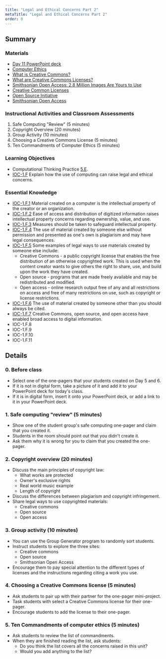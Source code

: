 ```yaml
---
title: "Legal and Ethical Concerns Part 2"
metaTitle: "Legal and Ethical Concerns Part 2"
order: 0
---
```


## Summary

### Materials  

* [Day 11 PowerPoint deck](https://1drv.ms/w/s!AqsgsTyHBmRBj2CkoUV8N8YvnglV?e=27CnsT)
* <a href="/unit-4/day-11/computer-ethics">Computer Ethics</a>
* [What is Creative Commons?](https://youtu.be/dPZTh2NKTm4)
* [What are Creative Commons Licenses?](https://youtu.be/srVPLrmlBJY)
* [Smithsonian Open Access: 2.8 Million Images Are Yours to Use](https://youtu.be/B5vC2kweCNk)
* [Creative Common Licenses](https://creativecommons.org/about/cclicenses/)
* [Open Source Initiative](https://opensource.org/osd)
* [Smithsonian Open Access](https://www.si.edu/openaccess)

### Instructional Activities and Classroom Assessments

1. Safe Computing "Review" (5 minutes)
2. Copyright Overview (20 minutes)
3. Group Activity (10 minutes)
4. Choosing a Creative Commons License (5 minutes)
5. Ten Commandments of Computer Ethics (5 minutes)

### Learning Objectives

* Computational Thinking Practice [5.E](). 
* [IOC-1.F](https://apcentral.collegeboard.org/pdf/ap-computer-science-principles-course-and-exam-description.pdf#page=126) Explain how the use of computing can raise legal and ethical concerns.

### Essential Knowledge 

* [IOC-1.F.1](https://apcentral.collegeboard.org/pdf/ap-computer-science-principles-course-and-exam-description.pdf#page=126) Material created on a computer is the intellectual property of the creator or an organization.
* [IOC-1.F.2](https://apcentral.collegeboard.org/pdf/ap-computer-science-principles-course-and-exam-description.pdf#page=126) Ease of access and distribution of digitized information raises intellectual property concerns regarding ownership, value, and use.
* [IOC-1.F.3](https://apcentral.collegeboard.org/pdf/ap-computer-science-principles-course-and-exam-description.pdf#page=126) Measures should be taken to safeguard intellectual property. 
* [IOC-1.F.4](https://apcentral.collegeboard.org/pdf/ap-computer-science-principles-course-and-exam-description.pdf#page=126) The use of material created by someone else without permission and presented as one's own is plagiarism and may have legal consequences. 
* [IOC-1.F.5](https://apcentral.collegeboard.org/pdf/ap-computer-science-principles-course-and-exam-description.pdf#page=127) Some examples of legal ways to use materials created by someone else include:
    * Creative Commons - a public copyright license that enables the free distribution of an otherwise copyrighted work. This is used when the content creator wants to give others the right to share, use, and build upon the work they have created.
    * Open source - programs that are made freely available and may be redistributed and modified.
    * Open access - online research output free of any and all restrictions on access and free of many restrictions on use, such as copyright or license restrictions.
* [IOC-1.F.6](https://apcentral.collegeboard.org/pdf/ap-computer-science-principles-course-and-exam-description.pdf#page=127) The use of material created by someone other than you should always be cited.
* [IOC-1.F.7](https://apcentral.collegeboard.org/pdf/ap-computer-science-principles-course-and-exam-description.pdf#page=127) Creative Commons, open source, and open access have enabled broad access to digital information.
* IOC-1.F.8
* IOC-1.F.9
* IOC-1.F.10
* IOC-1.F.11

## Details

### 0. Before class

* Select one of the one-pagers that your students created on Day 5 and 6.
* If it is not in digital form, take a picture of it and add it to your PowerPoint deck for today's class.
* If it is in digital form, insert it onto your PowerPoint deck, or add a link to it in your PowerPoint deck.

### 1. Safe computing "review" (5 minutes) 

* Show one of the student group's safe computing one-pager and claim that you created it.
* Students in the room should point out that you didn't create it.
* Ask them why it is wrong for you to claim that you created the one-pager.

### 2. Copyright overview (20 minutes)

* Discuss the main principles of copyright law:
    * What works are protected
    * Owner's exclusive rights
    * Real world music example
    * Length of copyright
* Discuss the differences between plagiarism and copyright infringement.
* Share legal ways to use copyrighted materials:
    * Creative commons
    * Open source
    * Open access

### 3. Group activity (10 minutes)

* You can use the Group Generator program to randomly sort students.
* Instruct students to explore the three sites:
    * Creative commons
    * Open source
    * Smithsonian Open Access
* Encourage them to pay special attention to the different types of licenses and the instructions regarding citing a work you use.

### 4. Choosing a Creative Commons license (5 minutes)

* Ask students to pair up with their partner for the one-pager mini-project.
* Task students with select a Creative Commons license for their one-pager.
* Encourage students to add the license to their one-pager.

### 5. Ten Commandments of computer ethics (5 minutes)

* Ask students to review the list of commandments.
* When they are finished reading the list, ask students:
    * Do you think the list covers all the concerns raised in this unit?
    * Would you add anything to the list?